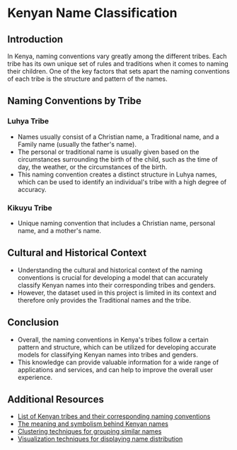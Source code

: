 # Kenyan Name Classification

## Introduction
In Kenya, naming conventions vary greatly among the different tribes. Each tribe has its own unique set of rules and traditions when it comes to naming their children. One of the key factors that sets apart the naming conventions of each tribe is the structure and pattern of the names.

## Naming Conventions by Tribe

### Luhya Tribe
- Names usually consist of a Christian name, a Traditional name, and a Family name (usually the father's name).
- The personal or traditional name is usually given based on the circumstances surrounding the birth of the child, such as the time of day, the weather, or the circumstances of the birth.
- This naming convention creates a distinct structure in Luhya names, which can be used to identify an individual's tribe with a high degree of accuracy.

### Kikuyu Tribe
- Unique naming convention that includes a Christian name, personal name, and a mother's name.

## Cultural and Historical Context
- Understanding the cultural and historical context of the naming conventions is crucial for developing a model that can accurately classify Kenyan names into their corresponding tribes and genders.
- However, the dataset used in this project is limited in its context and therefore only provides the Traditional names and the tribe.

## Conclusion
- Overall, the naming conventions in Kenya's tribes follow a certain pattern and structure, which can be utilized for developing accurate models for classifying Kenyan names into tribes and genders.
- This knowledge can provide valuable information for a wide range of applications and services, and can help to improve the overall user experience.

## Additional Resources
- [List of Kenyan tribes and their corresponding naming conventions](https://www.kenya-information-guide.com/kenyan-tribes.html)
- [The meaning and symbolism behind Kenyan names](https://www.africa.com/the-meaning-behind-african-names/)
- [Clustering techniques for grouping similar names](https://en.wikipedia.org/wiki/Cluster_analysis)
- [Visualization techniques for displaying name distribution](https://towardsdatascience.com/the-art-of-effective-visualization)
